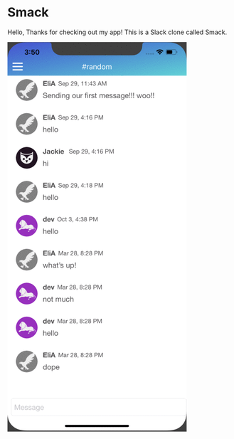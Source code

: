 # Smack

Hello, Thanks for checking out my app!
This is a Slack clone called Smack.


<img src="/gif/walk.gif?raw=true" width="" alt= 'Video Walkthrough'>
